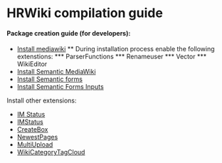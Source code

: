 HRWiki compilation guide
========================

#### Package creation guide (for developers):
* [Install mediawiki](http://www.mediawiki.org/wiki/Manual:Installation_guide)
** During installation process enable the following extenstions:
*** ParserFunctions
*** Renameuser
*** Vector
*** WikiEditor
* [Install Semantic MediaWiki](http://www.mediawiki.org/wiki/Extension:Semantic_MediaWiki)
* [Install Semantic forms](http://www.mediawiki.org/wiki/Extension:Semantic_Forms)
* [Install Semantic Forms Inputs](http://www.mediawiki.org/wiki/Extension:Semantic_Forms_Inputs)

Install other extensions:
* [IM Status](http://www.mediawiki.org/wiki/Extension:IM_Status)
* [IMStatus](http://www.mediawiki.org/wiki/Extension:IM_Status)
* [CreateBox](http://www.mediawiki.org/wiki/Extension:CreateBox)
* [NewestPages](http://www.mediawiki.org/wiki/Extension:NewestPages)
* [MultiUpload](http://www.mediawiki.org/wiki/Extension:MultiUpload)
* [WikiCategoryTagCloud](http://www.mediawiki.org/wiki/Extension:WikiCategoryTagCloud)
